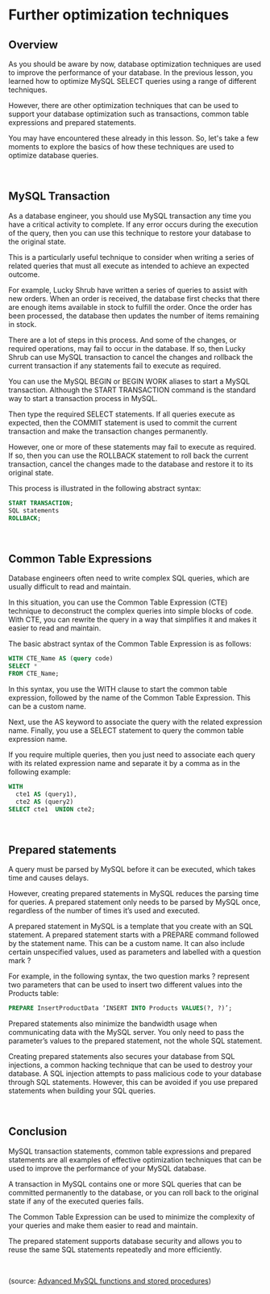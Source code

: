 # Further optimization techniques

## Overview

As you should be aware by now, database optimization techniques are used to improve the performance of your database. In the previous lesson, you learned how to optimize MySQL SELECT queries using a range of different techniques.

However, there are other optimization techniques that can be used to support your database optimization such as transactions, common table expressions and prepared statements.

You may have encountered these already in this lesson. So, let's take a few moments to explore the basics of how these techniques are used to optimize database queries.

&nbsp;

## MySQL Transaction

As a database engineer, you should use MySQL transaction any time you have a critical activity to complete. If any error occurs during the execution of the query, then you can use this technique to restore your database to the original state.

This is a particularly useful technique to consider when writing a series of related queries that must all execute as intended to achieve an expected outcome.

For example, Lucky Shrub have written a series of queries to assist with new orders. When an order is received, the database first checks that there are enough items available in stock to fulfill the order. Once the order has been processed, the database then updates the number of items remaining in stock.

There are a lot of steps in this process. And some of the changes, or required operations, may fail to occur in the database. If so, then Lucky Shrub can use MySQL transaction to cancel the changes and rollback the current transaction if any statements fail to execute as required.

You can use the MySQL BEGIN or BEGIN WORK aliases to start a MySQL transaction. Although the START TRANSACTION command is the standard way to start a transaction process in MySQL. 

Then type the required SELECT statements. If all queries execute as expected, then the COMMIT statement is used to commit the current transaction and make the transaction changes permanently.

However, one or more of these statements may fail to execute as required. If so, then you can use the ROLLBACK statement to roll back the current transaction, cancel the changes made to the database and restore it to its original state.

This process is illustrated in the following abstract syntax:

```sql
START TRANSACTION; 
SQL statements 
ROLLBACK; 
```

&nbsp;

## Common Table Expressions

Database engineers often need to write complex SQL queries, which are usually difficult to read and maintain.

In this situation, you can use the Common Table Expression (CTE) technique to deconstruct the complex queries into simple blocks of code. With CTE, you can rewrite the query in a way that simplifies it and makes it easier to read and maintain.

The basic abstract syntax of the Common Table Expression is as follows: 

```sql
WITH CTE_Name AS (query code)  
SELECT * 
FROM CTE_Name; 
```

In this syntax, you use the WITH clause to start the common table expression, followed by the name of the Common Table Expression. This can be a custom name.

Next, use the AS keyword to associate the query with the related expression name. Finally, you use a SELECT statement to query the common table expression name.

If you require multiple queries, then you just need to associate each query with its related expression name and separate it by a comma as in the following example: 

```sql
WITH 
  cte1 AS (query1), 
  cte2 AS (query2) 
SELECT cte1  UNION cte2;
```

&nbsp;

## Prepared statements

A query must be parsed by MySQL before it can be executed, which takes time and causes delays.

However, creating prepared statements in MySQL reduces the parsing time for queries. A prepared statement only needs to be parsed by MySQL once, regardless of the number of times it’s used and executed.

A prepared statement in MySQL is a template that you create with an SQL statement. A prepared statement starts with a PREPARE command followed by the statement name. This can be a custom name. It can also include certain unspecified values, used as parameters and labelled with a question mark ?

For example, in the following syntax, the two question marks ? represent two parameters that can be used to insert two different values into the Products table:

```sql
PREPARE InsertProductData ‘INSERT INTO Products VALUES(?, ?)’; 
```

Prepared statements also minimize the bandwidth usage when communicating data with the MySQL server. You only need to pass the parameter’s values to the prepared statement, not the whole SQL statement.

Creating prepared statements also secures your database from SQL injections, a common hacking technique that can be used to destroy your database. A SQL injection attempts to pass malicious code to your database through SQL statements. However, this can be avoided if you use prepared statements when building your SQL queries.

&nbsp;

## Conclusion

MySQL transaction statements, common table expressions and prepared statements are all examples of effective optimization techniques that can be used to improve the performance of your MySQL database.

A transaction in MySQL contains one or more SQL queries that can be committed permanently to the database, or you can roll back to the original state if any of the executed queries fails.  

The Common Table Expression can be used to minimize the complexity of your queries and make them easier to read and maintain.  

The prepared statement supports database security and allows you to reuse the same SQL statements repeatedly and more efficiently.

&nbsp;

(source: [Advanced MySQL functions and stored procedures](https://www.coursera.org/learn/advanced-mysql-topics))